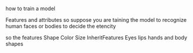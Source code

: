 how to train a model

Features and attributes
so suppose you are taining the model to recognize human faces or bodies to decide the etencity

so the features 
Shape
Color 
Size
InheritFeatures
Eyes
lips
hands and body shapes



